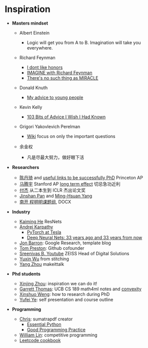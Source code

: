 # Inspiration

- **Masters mindset**
  - Albert Einstein
    - Logic will get you from A to B. Imagination will take you everywhere.
    
  - Richard Feynman 
    - [I dont like honors](https://www.youtube.com/watch?v=f61KMw5zVhg) 
    - [IMAGINE with Richard Feynman](https://www.youtube.com/watch?v=P1ww1IXRfTA)
    - [There's no such thing as MIRACLE](https://www.youtube.com/watch?v=bAX27XRHMH8)

  - Donald Knuth
    - [My advice to young people](https://www.youtube.com/watch?v=75Ju0eM5T2c)
    
  - Kevin Kelly
    - [103 Bits of Advice I Wish I Had Known](https://kk.org/kk/)

  - Grigori Yakovlevich Perelman
    - [Wiki](https://zh.m.wikipedia.org/zh/%E6%A0%BC%E9%87%8C%E6%88%88%E9%87%8C%C2%B7%E4%BD%A9%E9%9B%B7%E5%B0%94%E6%9B%BC) focus on only the important questions

  - 余金权
    - 凡是尽最大努力，做好眼下活

-  **Researchers**
   - [陈丹琦](https://www.cs.princeton.edu/~danqic/) and [useful links to be successfully PhD](https://www.cs.princeton.edu/~danqic/misc.html) Princeton AP
   - [马腾宇](https://ai.stanford.edu/~tengyuma/) Stanford AP <u>long term effect</u> 切忌急功近利
   - [付杰](https://mp.weixin.qq.com/s/YPuDwH7f_diKpFLOrGrgQw) 从二本生到 ICLR 杰出论文奖
   - [Jinshan Pan](http://ccfcv.ccf.org.cn/c/2020-02-15/695154.shtml) and [Ming-Hsuan Yang](http://faculty.ucmerced.edu/mhyang/course/eecs286-2016/index.htm)
   - [南开 程明明课题组](https://mmcheng.net/), DOCX

- **Industry**
  - [Kaiming He](http://kaiminghe.com/) ResNets 
  - [Andrej Karpathy](https://karpathy.ai/)
    - [PyTorch at Tesla](https://www.youtube.com/watch?v=oBklltKXtDE)
    - [Deep Neural Nets: 33 years ago and 33 years from now ](https://iclr-blog-track.github.io/blog/)
  - [Jon Barron](https://jonbarron.info/): Google Research, template blog
  - [Tom Preston](https://tom.preston-werner.com/2008/10/18/how-i-turned-down-300k.html): Github cofounder
  - [Sreenivas B. Youtube](https://www.youtube.com/watch?v=Ijc-9L2iXEc&list=PLZsOBAyNTZwYx-7GylDo3LSYpSompzsqW) ZEISS Head of Digital Solutions 
  - [Yuxin Wu](https://ppwwyyxx.com/) from stitching
  - [Yang Zhou](https://people.umass.edu/~yangzhou/) makeittalk

- **Phd students**
  - [Xinjing Zhou](https://zxjcarrot.github.io/): inspiration we can do it!
  - [Garrett Thomas](https://ai.stanford.edu/~gwthomas/): UCB CS 189 math4ml notes and [convexity](https://ai.stanford.edu/~gwthomas/notes/convexity.pdf)
  - [Xinshuo Weng](https://www.xinshuoweng.com/index.html): how to research during PhD
  - [Yufei Ye](https://judyye.github.io/): self presentation and course outline


- **Programming**
  - [Chris](https://blog.kowalczyk.info/): sumatrapdf creator
    - [Essential Python](https://www.programming-books.io/essential/python/)
    - [Good Programming Practice](https://blog.kowalczyk.info/article/14r/good-programming-practices.html)
  - [William Lin](https://williamlin.io/about): competitive programming
  - [Leetcode cookbook](https://books.halfrost.com/leetcode/)
